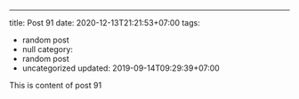 ---
title: Post 91
date: 2020-12-13T21:21:53+07:00
tags:
  - random post
  - null
category:
  - random post
  - uncategorized
updated: 2019-09-14T09:29:39+07:00

This is content of post 91